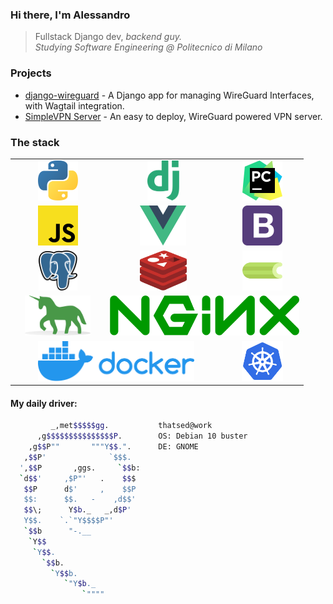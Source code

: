 ### Hi there, I'm Alessandro

> Fullstack Django dev, *backend guy.*<br>
> *Studying Software Engineering @ Politecnico di Milano* 

### Projects

* [django-wireguard](https://github.com/thatsed/django-wireguard) - A Django app for managing WireGuard Interfaces, with Wagtail integration.
* [SimpleVPN Server](https://github.com/thatsed/simplevpn-server) - An easy to deploy, WireGuard powered VPN server.


### The stack
<table>
  <tr>
    <td align="center"><img height="64px" src="https://github.com/thatsed/thatsed/blob/master/icon/python.svg?raw=true"></td>
    <td align="center"><img height="64px" src="https://github.com/thatsed/thatsed/blob/master/icon/django.svg?raw=true"></td>
    <td align="center"><img height="64px" src="https://github.com/thatsed/thatsed/blob/master/icon/pycharm.svg?raw=true"></td>
  </tr><tr>
    <td align="center"><img height="64px" src="https://github.com/thatsed/thatsed/blob/master/icon/javascript.svg?raw=true"></td>
    <td align="center"><img height="64px" src="https://github.com/thatsed/thatsed/blob/master/icon/vue.svg?raw=true"></td>
    <td align="center"><img height="64px" src="https://github.com/thatsed/thatsed/blob/master/icon/bootstrap.svg?raw=true"></td>
  </tr><tr>
    <td align="center"><img height="64px" src="https://github.com/thatsed/thatsed/blob/master/icon/postgresql.svg?raw=true"></td>
    <td align="center"><img height="64px" src="https://github.com/thatsed/thatsed/blob/master/icon/redis.svg?raw=true"></td>
    <td align="center"><img height="64px" src="https://github.com/thatsed/thatsed/blob/master/icon/celery.png?raw=true"></td>
  </tr><tr>
    <td align="center"><img height="64px" src="https://github.com/thatsed/thatsed/blob/master/icon/gunicorn.svg?raw=true"></td>
    <td align="center" colspan="2"><img height="64px" src="https://github.com/thatsed/thatsed/blob/master/icon/nginx.svg?raw=true"></td>
  </tr><tr>
    <td align="center" colspan="2"><img height="64px" src="https://github.com/thatsed/thatsed/blob/master/icon/docker.svg?raw=true"></td>
    <td align="center"><img height="64px" src="https://github.com/thatsed/thatsed/blob/master/icon/kubernetes.svg?raw=true"></td>
  </tr>
</table>


#### My daily driver:
```bash
         _,met$$$$$gg.           thatsed@work
      ,g$$$$$$$$$$$$$$$P.        OS: Debian 10 buster
    ,g$$P""       """Y$$.".      DE: GNOME 
   ,$$P'              `$$$.      
  ',$$P       ,ggs.     `$$b:    
  `d$$'     ,$P"'   .    $$$     
   $$P      d$'     ,    $$P     
   $$:      $$.   -    ,d$$'     
   $$\;      Y$b._   _,d$P'      
   Y$$.    `.`"Y$$$$P"'          
   `$$b      "-.__               
    `Y$$                         
     `Y$$.                       
       `$$b.                     
         `Y$$b.                  
            `"Y$b._              
                `""""           
```
